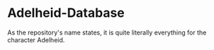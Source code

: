 # Adelheid-Database
As the repository's name states, it is quite literally everything for the character Adelheid.
